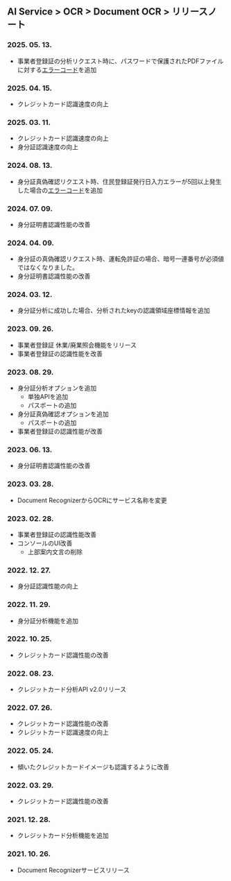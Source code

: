 ## AI Service > OCR > Document OCR > リリースノート

### 2025. 05. 13.
* 事業者登録証の分析リクエスト時に、パスワードで保護されたPDFファイルに対する[エラーコード](./document-ocr-error-code.md)を追加

### 2025. 04. 15.
* クレジットカード認識速度の向上

### 2025. 03. 11.
* クレジットカード認識速度の向上
* 身分証認識速度の向上

### 2024. 08. 13.
* 身分証真偽確認リクエスト時、住民登録証発行日入力エラーが5回以上発生した場合の[エラーコード](./document-ocr-error-code.md)を追加

### 2024. 07. 09.
* 身分証明書認識性能の改善

### 2024. 04. 09.
* 身分証の真偽確認リクエスト時、運転免許証の場合、暗号一連番号が必須値ではなくなりました。
* 身分証明書認識性能の改善

### 2024. 03. 12.
* 身分証分析に成功した場合、分析されたkeyの認識領域座標情報を追加

### 2023. 09. 26.
* 事業者登録証 休業/廃業照会機能をリリース
* 事業者登録証の認識性能を改善

### 2023. 08. 29.
* 身分証分析オプションを追加
    * 単独APIを追加
    * パスポートの追加
* 身分証真偽確認オプションを追加
    * パスポートの追加
* 事業者登録証の認識性能が改善

### 2023. 06. 13.
* 身分証明書認識性能の改善

### 2023. 03. 28.
* Document RecognizerからOCRにサービス名称を変更

### 2023. 02. 28.
* 事業者登録証の認識性能改善
* コンソールのUI改善
    * 上部案内文言の削除

### 2022. 12. 27.
* 身分証認識性能の向上

### 2022. 11. 29.
* 身分証分析機能を追加

### 2022. 10. 25.
* クレジットカード認識性能の改善

### 2022. 08. 23.
* クレジットカード分析API v2.0リリース

### 2022. 07. 26.
* クレジットカード認識性能の改善
* クレジットカード認識速度の向上

### 2022. 05. 24.
* 傾いたクレジットカードイメージも認識するように改善

### 2022. 03. 29.
* クレジットカード認識性能の改善

### 2021. 12. 28.
* クレジットカード分析機能を追加

### 2021. 10. 26.
* Document Recognizerサービスリリース
